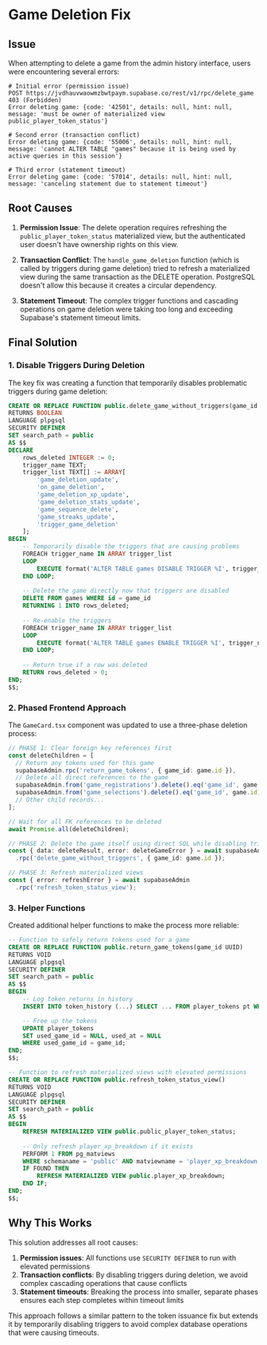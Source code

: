 # Game Deletion Fix

## Issue
When attempting to delete a game from the admin history interface, users were encountering several errors:

```
# Initial error (permission issue)
POST https://jvdhauvwaowmzbwtpaym.supabase.co/rest/v1/rpc/delete_game 403 (Forbidden)
Error deleting game: {code: '42501', details: null, hint: null, message: 'must be owner of materialized view public_player_token_status'}

# Second error (transaction conflict)
Error deleting game: {code: '55006', details: null, hint: null, message: 'cannot ALTER TABLE "games" because it is being used by active queries in this session'}

# Third error (statement timeout)
Error deleting game: {code: '57014', details: null, hint: null, message: 'canceling statement due to statement timeout'}
```

## Root Causes

1. **Permission Issue**: The delete operation requires refreshing the `public_player_token_status` materialized view, but the authenticated user doesn't have ownership rights on this view.

2. **Transaction Conflict**: The `handle_game_deletion` function (which is called by triggers during game deletion) tried to refresh a materialized view during the same transaction as the DELETE operation. PostgreSQL doesn't allow this because it creates a circular dependency.

3. **Statement Timeout**: The complex trigger functions and cascading operations on game deletion were taking too long and exceeding Supabase's statement timeout limits.

## Final Solution

### 1. Disable Triggers During Deletion

The key fix was creating a function that temporarily disables problematic triggers during game deletion:

```sql
CREATE OR REPLACE FUNCTION public.delete_game_without_triggers(game_id UUID)
RETURNS BOOLEAN
LANGUAGE plpgsql
SECURITY DEFINER
SET search_path = public
AS $$
DECLARE
    rows_deleted INTEGER := 0;
    trigger_name TEXT;
    trigger_list TEXT[] := ARRAY[
        'game_deletion_update',
        'on_game_deletion',
        'game_deletion_xp_update', 
        'game_deletion_stats_update',
        'game_sequence_delete',
        'game_streaks_update',
        'trigger_game_deletion'
    ];
BEGIN
    -- Temporarily disable the triggers that are causing problems
    FOREACH trigger_name IN ARRAY trigger_list
    LOOP
        EXECUTE format('ALTER TABLE games DISABLE TRIGGER %I', trigger_name);
    END LOOP;
    
    -- Delete the game directly now that triggers are disabled
    DELETE FROM games WHERE id = game_id
    RETURNING 1 INTO rows_deleted;
    
    -- Re-enable the triggers
    FOREACH trigger_name IN ARRAY trigger_list
    LOOP
        EXECUTE format('ALTER TABLE games ENABLE TRIGGER %I', trigger_name);
    END LOOP;
    
    -- Return true if a row was deleted
    RETURN rows_deleted > 0;
END;
$$;
```

### 2. Phased Frontend Approach

The `GameCard.tsx` component was updated to use a three-phase deletion process:

```typescript
// PHASE 1: Clear foreign key references first
const deleteChildren = [
  // Return any tokens used for this game
  supabaseAdmin.rpc('return_game_tokens', { game_id: game.id }),
  // Delete all direct references to the game
  supabaseAdmin.from('game_registrations').delete().eq('game_id', game.id),
  supabaseAdmin.from('game_selections').delete().eq('game_id', game.id),
  // Other child records...
];

// Wait for all FK references to be deleted
await Promise.all(deleteChildren);

// PHASE 2: Delete the game itself using direct SQL while disabling triggers
const { data: deleteResult, error: deleteGameError } = await supabaseAdmin
  .rpc('delete_game_without_triggers', { game_id: game.id });

// PHASE 3: Refresh materialized views
const { error: refreshError } = await supabaseAdmin
  .rpc('refresh_token_status_view');
```

### 3. Helper Functions

Created additional helper functions to make the process more reliable:

```sql
-- Function to safely return tokens used for a game
CREATE OR REPLACE FUNCTION public.return_game_tokens(game_id UUID)
RETURNS VOID
LANGUAGE plpgsql
SECURITY DEFINER
SET search_path = public
AS $$
BEGIN
    -- Log token returns in history
    INSERT INTO token_history (...) SELECT ... FROM player_tokens pt WHERE pt.used_game_id = game_id;

    -- Free up the tokens
    UPDATE player_tokens
    SET used_game_id = NULL, used_at = NULL
    WHERE used_game_id = game_id;
END;
$$;

-- Function to refresh materialized views with elevated permissions
CREATE OR REPLACE FUNCTION public.refresh_token_status_view()
RETURNS VOID
LANGUAGE plpgsql
SECURITY DEFINER
SET search_path = public
AS $$
BEGIN
    REFRESH MATERIALIZED VIEW public.public_player_token_status;
    
    -- Only refresh player_xp_breakdown if it exists
    PERFORM 1 FROM pg_matviews 
    WHERE schemaname = 'public' AND matviewname = 'player_xp_breakdown';
    IF FOUND THEN
        REFRESH MATERIALIZED VIEW public.player_xp_breakdown;
    END IF;
END;
$$;
```

## Why This Works

This solution addresses all root causes:

1. **Permission issues**: All functions use `SECURITY DEFINER` to run with elevated permissions
2. **Transaction conflicts**: By disabling triggers during deletion, we avoid complex cascading operations that cause conflicts
3. **Statement timeouts**: Breaking the process into smaller, separate phases ensures each step completes within timeout limits

This approach follows a similar pattern to the token issuance fix but extends it by temporarily disabling triggers to avoid complex database operations that were causing timeouts.
